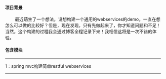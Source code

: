 #### 项目背景

&nbsp;&nbsp;&nbsp;&nbsp;&nbsp;&nbsp;&nbsp;&nbsp;最近萌生了一个想法，设想构建一个通用的webservices的demo，一直在想怎么可以做的比较好？但是，现在发现，只有先做起来了，你才知道问题和不足！当然，这个构建的过程我会通过博客全程记录下来！我相信这将是一次不错的体验。

#### 包含模块
***
1：spring mvc构建简单restful webservices
***
